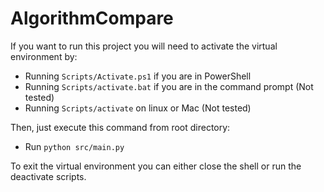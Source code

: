 # AlgorithmCompare

If you want to run this project you will need to activate the virtual environment by:
* Running `Scripts/Activate.ps1` if you are in PowerShell
* Running `Scripts/activate.bat` if you are in the command prompt (Not tested)
* Running `Scripts/activate` on linux or Mac (Not tested)

Then, just execute this command from root directory:
* Run `python src/main.py`

To exit the virtual environment you can either close the shell or run the deactivate scripts.